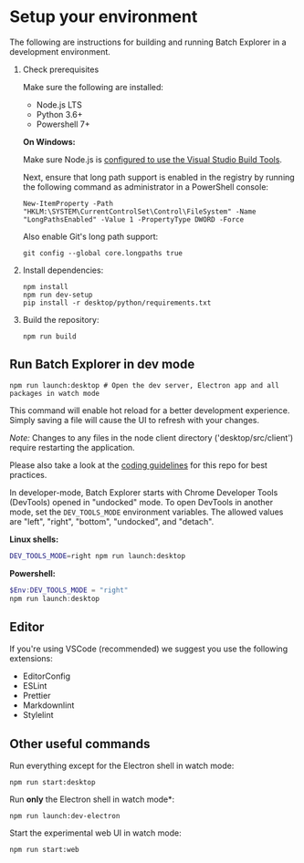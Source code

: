 # Setup your environment

The following are instructions for building and running Batch Explorer in a development environment.

1. Check prerequisites

    Make sure the following are installed:

    - Node.js LTS
    - Python 3.6+
    - Powershell 7+

    **On Windows:**

    Make sure Node.js is [configured to use the Visual Studio Build Tools](https://github.com/nodejs/node-gyp#on-windows).

    Next, ensure that long path support is enabled in the registry by running the following command as administrator in a PowerShell console:

    ```shell
    New-ItemProperty -Path "HKLM:\SYSTEM\CurrentControlSet\Control\FileSystem" -Name "LongPathsEnabled" -Value 1 -PropertyType DWORD -Force
    ```

    Also enable Git's long path support:

    ```shell
    git config --global core.longpaths true
    ```

2. Install dependencies:

    ```shell
    npm install
    npm run dev-setup
    pip install -r desktop/python/requirements.txt
    ```

3. Build the repository:

    ```shell
    npm run build
    ```

## Run Batch Explorer in dev mode

```shell
npm run launch:desktop # Open the dev server, Electron app and all packages in watch mode
```

This command will enable hot reload for a better development experience. Simply saving a file will cause the UI to refresh with your changes.

*Note:* Changes to any files in the node client directory ('desktop/src/client') require restarting the application.

Please also take a look at the [coding guidelines](coding-guidelines.md) for this repo for best practices.

In developer-mode, Batch Explorer starts with Chrome Developer Tools (DevTools) opened in "undocked" mode. To open DevTools in another mode, set the `DEV_TOOLS_MODE` environment variables. The allowed values are "left", "right", "bottom", "undocked", and "detach".

**Linux shells:**

```bash
DEV_TOOLS_MODE=right npm run launch:desktop
```

**Powershell:**

```powershell
$Env:DEV_TOOLS_MODE = "right"
npm run launch:desktop
```

## Editor

If you're using VSCode (recommended) we suggest you use the following extensions:

- EditorConfig
- ESLint
- Prettier
- Markdownlint
- Stylelint

## Other useful commands

Run everything except for the Electron shell in watch mode:

```shell
npm run start:desktop
```

Run **only** the Electron shell in watch mode*:

```shell
npm run launch:dev-electron
```

Start the experimental web UI in watch mode:

```shell
npm run start:web
```
